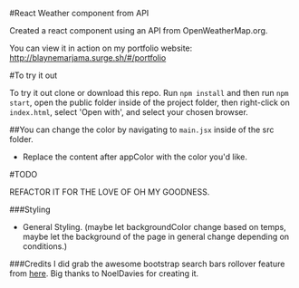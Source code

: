 #React Weather component from API

Created a react component using an API from OpenWeatherMap.org.

You can view it in action on my portfolio website: http://blaynemarjama.surge.sh/#/portfolio

#To try it out

To try it out clone or download this repo. Run `npm install` and then run `npm start`, open the public folder inside of the project folder, then right-click on `index.html`, select 'Open with', and select your chosen browser.

##You can change the color by navigating to `main.jsx` inside of the src folder.

- Replace the content after appColor with the color you'd like.


#TODO

REFACTOR IT FOR THE LOVE OF OH MY GOODNESS.

###Styling
- General Styling. (maybe let backgroundColor change based on temps, maybe let the background of the page in general change depending on conditions.)



###Credits
I did grab the awesome bootstrap search bars rollover feature from [here](http://bootsnipp.com/snippets/featured/expanding-search-button-in-css). Big thanks to NoelDavies for creating it.
